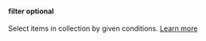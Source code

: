 #### filter <def-type>optional</def-type>
Select items in collection by given conditions. [Learn more](/api/query/filter.html)
